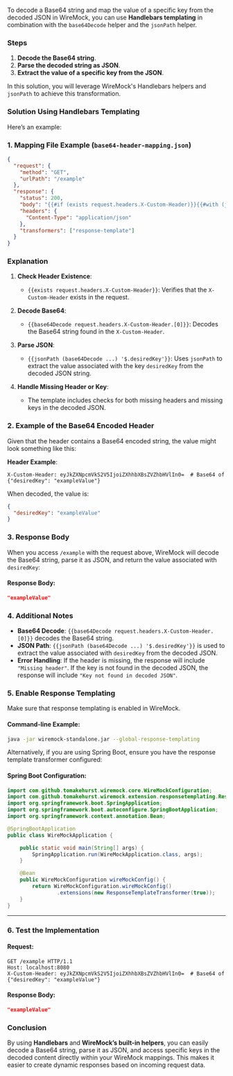 To decode a Base64 string and map the value of a specific key from the decoded JSON in WireMock, you can use **Handlebars templating** in combination with the `base64Decode` helper and the `jsonPath` helper.

### **Steps**

1. **Decode the Base64 string**.
2. **Parse the decoded string as JSON**.
3. **Extract the value of a specific key from the JSON**.

In this solution, you will leverage WireMock's Handlebars helpers and `jsonPath` to achieve this transformation.

### **Solution Using Handlebars Templating**

Here’s an example:

### **1. Mapping File Example (`base64-header-mapping.json`)**

```json
{
  "request": {
    "method": "GET",
    "urlPath": "/example"
  },
  "response": {
    "status": 200,
    "body": "{{#if (exists request.headers.X-Custom-Header)}}{{#with (jsonPath (base64Decode request.headers.X-Custom-Header.[0]) '$.desiredKey')}}{{this}}{{else}}Key not found in decoded JSON{{/with}}{{else}}Missing header{{/if}}",
    "headers": {
      "Content-Type": "application/json"
    },
    "transformers": ["response-template"]
  }
}
```

### **Explanation**

1. **Check Header Existence**:
   - `{{exists request.headers.X-Custom-Header}}`: Verifies that the `X-Custom-Header` exists in the request.

2. **Decode Base64**:
   - `{{base64Decode request.headers.X-Custom-Header.[0]}}`: Decodes the Base64 string found in the `X-Custom-Header`.

3. **Parse JSON**:
   - `{{jsonPath (base64Decode ...) '$.desiredKey'}}`: Uses `jsonPath` to extract the value associated with the key `desiredKey` from the decoded JSON string.

4. **Handle Missing Header or Key**:
   - The template includes checks for both missing headers and missing keys in the decoded JSON.

### **2. Example of the Base64 Encoded Header**

Given that the header contains a Base64 encoded string, the value might look something like this:

**Header Example**:
```http
X-Custom-Header: eyJkZXNpcmVkS2V5IjoiZXhhbXBsZVZhbHVlIn0=  # Base64 of {"desiredKey": "exampleValue"}
```

When decoded, the value is:
```json
{
  "desiredKey": "exampleValue"
}
```

### **3. Response Body**

When you access `/example` with the request above, WireMock will decode the Base64 string, parse it as JSON, and return the value associated with `desiredKey`:

#### Response Body:
```json
"exampleValue"
```

### **4. Additional Notes**

- **Base64 Decode**: `{{base64Decode request.headers.X-Custom-Header.[0]}}` decodes the Base64 string.
- **JSON Path**: `{{jsonPath (base64Decode ...) '$.desiredKey'}}` is used to extract the value associated with `desiredKey` from the decoded JSON.
- **Error Handling**: If the header is missing, the response will include `"Missing header"`. If the key is not found in the decoded JSON, the response will include `"Key not found in decoded JSON"`.

### **5. Enable Response Templating**

Make sure that response templating is enabled in WireMock.

#### Command-line Example:
```bash
java -jar wiremock-standalone.jar --global-response-templating
```

Alternatively, if you are using Spring Boot, ensure you have the response template transformer configured:

#### Spring Boot Configuration:
```java
import com.github.tomakehurst.wiremock.core.WireMockConfiguration;
import com.github.tomakehurst.wiremock.extension.responsetemplating.ResponseTemplateTransformer;
import org.springframework.boot.SpringApplication;
import org.springframework.boot.autoconfigure.SpringBootApplication;
import org.springframework.context.annotation.Bean;

@SpringBootApplication
public class WireMockApplication {

    public static void main(String[] args) {
        SpringApplication.run(WireMockApplication.class, args);
    }

    @Bean
    public WireMockConfiguration wireMockConfig() {
        return WireMockConfiguration.wireMockConfig()
                .extensions(new ResponseTemplateTransformer(true));
    }
}
```

---

### **6. Test the Implementation**

#### Request:

```http
GET /example HTTP/1.1
Host: localhost:8080
X-Custom-Header: eyJkZXNpcmVkS2V5IjoiZXhhbXBsZVZhbHVlIn0=  # Base64 of {"desiredKey": "exampleValue"}
```

#### Response Body:

```json
"exampleValue"
```

### **Conclusion**

By using **Handlebars** and **WireMock’s built-in helpers**, you can easily decode a Base64 string, parse it as JSON, and access specific keys in the decoded content directly within your WireMock mappings. This makes it easier to create dynamic responses based on incoming request data.
